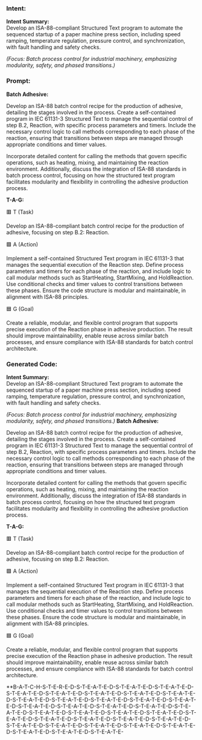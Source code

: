 ### Intent:
**Intent Summary:**  
Develop an ISA-88-compliant Structured Text program to automate the sequenced startup of a paper machine press section, including speed ramping, temperature regulation, pressure control, and synchronization, with fault handling and safety checks.  

*(Focus: Batch process control for industrial machinery, emphasizing modularity, safety, and phased transitions.)*

### Prompt:
**Batch Adhesive:**

Develop an ISA-88 batch control recipe for the production of adhesive, detailing the stages involved in the process. Create a self-contained program in IEC 61131-3 Structured Text to manage the sequential control of step B.2, Reaction, with specific process parameters and timers. Include the necessary control logic to call methods corresponding to each phase of the reaction, ensuring that transitions between steps are managed through appropriate conditions and timer values.

Incorporate detailed content for calling the methods that govern specific operations, such as heating, mixing, and maintaining the reaction environment. Additionally, discuss the integration of ISA-88 standards in batch process control, focusing on how the structured text program facilitates modularity and flexibility in controlling the adhesive production process.

**T-A-G:**

🟥 T (Task)

Develop an ISA-88-compliant batch control recipe for the production of adhesive, focusing on step B.2: Reaction.

🟩 A (Action)

Implement a self-contained Structured Text program in IEC 61131-3 that manages the sequential execution of the Reaction step. Define process parameters and timers for each phase of the reaction, and include logic to call modular methods such as StartHeating, StartMixing, and HoldReaction. Use conditional checks and timer values to control transitions between these phases. Ensure the code structure is modular and maintainable, in alignment with ISA-88 principles.

🟦 G (Goal)

Create a reliable, modular, and flexible control program that supports precise execution of the Reaction phase in adhesive production. The result should improve maintainability, enable reuse across similar batch processes, and ensure compliance with ISA-88 standards for batch control architecture.

### Generated Code:
**Intent Summary:**  
Develop an ISA-88-compliant Structured Text program to automate the sequenced startup of a paper machine press section, including speed ramping, temperature regulation, pressure control, and synchronization, with fault handling and safety checks.  

*(Focus: Batch process control for industrial machinery, emphasizing modularity, safety, and phased transitions.)*
**Batch Adhesive:**

Develop an ISA-88 batch control recipe for the production of adhesive, detailing the stages involved in the process. Create a self-contained program in IEC 61131-3 Structured Text to manage the sequential control of step B.2, Reaction, with specific process parameters and timers. Include the necessary control logic to call methods corresponding to each phase of the reaction, ensuring that transitions between steps are managed through appropriate conditions and timer values.

Incorporate detailed content for calling the methods that govern specific operations, such as heating, mixing, and maintaining the reaction environment. Additionally, discuss the integration of ISA-88 standards in batch process control, focusing on how the structured text program facilitates modularity and flexibility in controlling the adhesive production process.

**T-A-G:**

🟥 T (Task)

Develop an ISA-88-compliant batch control recipe for the production of adhesive, focusing on step B.2: Reaction.

🟩 A (Action)

Implement a self-contained Structured Text program in IEC 61131-3 that manages the sequential execution of the Reaction step. Define process parameters and timers for each phase of the reaction, and include logic to call modular methods such as StartHeating, StartMixing, and HoldReaction. Use conditional checks and timer values to control transitions between these phases. Ensure the code structure is modular and maintainable, in alignment with ISA-88 principles.

🟦 G (Goal)

Create a reliable, modular, and flexible control program that supports precise execution of the Reaction phase in adhesive production. The result should improve maintainability, enable reuse across similar batch processes, and ensure compliance with ISA-88 standards for batch control architecture.

**B-A-T-C-H-S-T-E-R-E-D-S-T-E-A-T-E-D-S-T-E-A-T-E-D-S-T-E-A-T-E-D-S-T-E-A-T-E-D-S-T-E-A-T-E-D-S-T-E-A-T-E-D-S-T-E-A-T-E-D-S-T-E-A-T-E-D-S-T-E-A-T-E-D-S-T-E-A-T-E-D-S-T-E-A-T-E-D-S-T-E-A-T-E-D-S-T-E-A-T-E-D-S-T-E-A-T-E-D-S-T-E-A-T-E-D-S-T-E-A-T-E-D-S-T-E-A-T-E-D-S-T-E-A-T-E-D-S-T-E-A-T-E-D-S-T-E-A-T-E-D-S-T-E-A-T-E-D-S-T-E-A-T-E-D-S-T-E-A-T-E-D-S-T-E-A-T-E-D-S-T-E-A-T-E-D-S-T-E-A-T-E-D-S-T-E-A-T-E-D-S-T-E-A-T-E-D-S-T-E-A-T-E-D-S-T-E-A-T-E-D-S-T-E-A-T-E-D-S-T-E-A-T-E-D-S-T-E-A-T-E-D-S-T-E-A-T-E-D-S-T-E-A-T-E-
